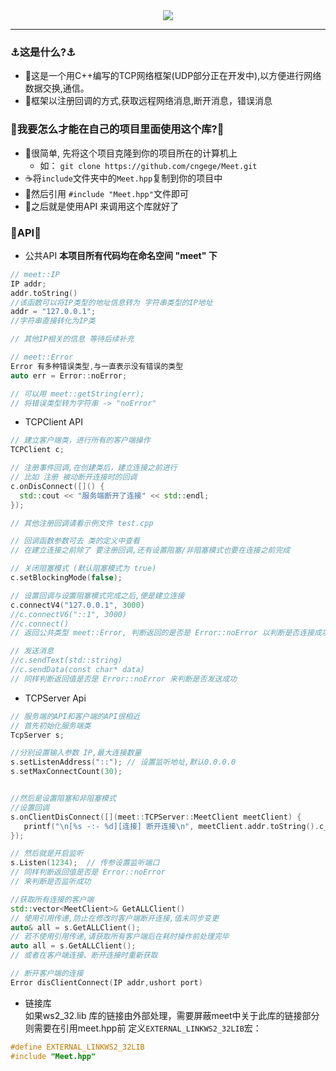 <div align=center>
  <img src="https://capsule-render.vercel.app/api?type=Waving&color=timeGradient&height=200&animation=fadeIn&section=header&text=山水有“相逢”&fontSize=60" />
</div>

---

### ⚓这是什么?⚓ ###

- 🥗这是一个用C++编写的TCP网络框架(UDP部分正在开发中),以方便进行网络数据交换,通信。
- 🥟框架以注册回调的方式,获取远程网络消息,断开消息，错误消息

### 🌭我要怎么才能在自己的项目里面使用这个库?🌭 ###

- 🍵很简单, 先将这个项目克隆到你的项目所在的计算机上
  - 如： `git clone https://github.com/cngege/Meet.git`
- ☕将`include`文件夹中的`Meet.hpp`复制到你的项目中
- 🍺然后引用 `#include "Meet.hpp"`文件即可
- 🍻之后就是使用API 来调用这个库就好了

### 🥽API🥽 ###

- 公共API **本项目所有代码均在命名空间 "meet" 下**


```cpp
// meet::IP
IP addr;
addr.toString()
//该函数可以将IP类型的地址信息转为 字符串类型的IP地址
addr = "127.0.0.1";
//字符串直接转化为IP类

// 其他IP相关的信息 等待后续补充

// meet::Error
Error 有多种错误类型,与一直表示没有错误的类型
auto err = Error::noError;

// 可以用 meet::getString(err);
// 将错误类型转为字符串 -> "noError"

```

- TCPClient API

```cpp
// 建立客户端类，进行所有的客户端操作
TCPClient c;

// 注册事件回调,在创建类后，建立连接之前进行
// 比如 注册 被动断开连接时的回调
c.onDisConnect([]() {
  std::cout << "服务端断开了连接" << std::endl;
});

// 其他注册回调请看示例文件 test.cpp

// 回调函数参数可去 类的定义中查看
// 在建立连接之前除了 要注册回调,还有设置阻塞/非阻塞模式也要在连接之前完成

// 关闭阻塞模式 (默认阻塞模式为 true)
c.setBlockingMode(false);

// 设置回调与设置阻塞模式完成之后,便是建立连接
c.connectV4("127.0.0.1", 3000)
//c.connectV6("::1", 3000)
//c.connect()
// 返回公共类型 meet::Error, 判断返回的是否是 Error::noError 以判断是否连接成功

// 发送消息
//c.sendText(std::string)
//c.sendData(const char* data)
// 同样判断返回值是否是 Error::noError 来判断是否发送成功

```

- TCPServer Api

```cpp
// 服务端的API和客户端的API很相近
// 首先初始化服务端类
TcpServer s;

//分别设置输入参数 IP,最大连接数量
s.setListenAddress("::"); // 设置监听地址,默认0.0.0.0
s.setMaxConnectCount(30);


//然后是设置阻塞和非阻塞模式
//设置回调
s.onClientDisConnect([](meet::TCPServer::MeetClient meetClient) {
   printf("\n[%s -:- %d][连接] 断开连接\n", meetClient.addr.toString().c_str(), meetClient.port);
});

// 然后就是开启监听
s.Listen(1234);  // 传参设置监听端口
// 同样判断返回值是否是 Error::noError
// 来判断是否监听成功

//获取所有连接的客户端
std::vector<MeetClient>& GetALLClient()
// 使用引用传递,防止在修改时客户端断开连接,值未同步变更
auto& all = s.GetALLClient();
// 若不使用引用传递,请获取所有客户端后在耗时操作前处理完毕
auto all = s.GetALLClient();
// 或者在客户端连接、断开连接时重新获取

// 断开客户端的连接
Error disClientConnect(IP addr,ushort port)

```

- 链接库  
如果ws2_32.lib 库的链接由外部处理，需要屏蔽meet中关于此库的链接部分  
则需要在引用meet.hpp前 定义`EXTERNAL_LINKWS2_32LIB`宏：  
```cpp
#define EXTERNAL_LINKWS2_32LIB
#include "Meet.hpp"
```